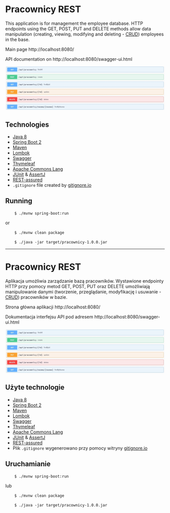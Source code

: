 # Pracownicy REST

This application is for management the employee database. HTTP endpoints using the GET, POST, PUT and DELETE methods allow data manipulation (creating, viewing, modifying and deleting - [CRUD](https://en.wikipedia.org/wiki/Create,_read,_update_and_delete))
employees in the base.

Main page http://localhost:8080/

API documentation on http://localhost:8080/swagger-ui.html

![Swagger endpoints](./images/api_m.jpg)

## Technologies

* [Java 8](https://www.java.com/)
* [Spring Boot 2](https://spring.io/)
* [Maven](https://maven.apache.org/)
* [Lombok](https://projectlombok.org/)
* [Swagger](https://swagger.io/)
* [Thymeleaf](https://www.thymeleaf.org/)
* [Apache Commons Lang](http://commons.apache.org/proper/commons-lang/)
* [JUnit](https://junit.org/junit5/) & [AssertJ](https://joel-costigliola.github.io/assertj/)
* [REST-assured](http://rest-assured.io/)
* `.gitignore` file created by [gitignore.io](https://www.gitignore.io)

## Running

```
	$ ./mvnw spring-boot:run
```

or

```
	$ ./mvnw clean package	
```

```
	$ ./java -jar target/pracownicy-1.0.0.jar	
```

***

# Pracownicy REST

Aplikacja umożliwia zarządzanie bazą pracowników. Wystawione endpointy HTTP przy pomocy metod GET, POST, PUT oraz DELETE umożliwiają manipulowanie danymi (tworzenie, przeglądanie, modyfikację i usuwanie - [CRUD](https://pl.wikipedia.org/wiki/CRUD)) 
pracowników w bazie.

Strona główna aplikacji http://localhost:8080/

Dokumentacja interfejsu API pod adresem http://localhost:8080/swagger-ui.html

![Swagger endpoints](./images/api_m.jpg)

## Użyte technologie

* [Java 8](https://www.java.com/)
* [Spring Boot 2](https://spring.io/)
* [Maven](https://maven.apache.org/)
* [Lombok](https://projectlombok.org/)
* [Swagger](https://swagger.io/)
* [Thymeleaf](https://www.thymeleaf.org/)
* [Apache Commons Lang](http://commons.apache.org/proper/commons-lang/)
* [JUnit](https://junit.org/junit5/) & [AssertJ](https://joel-costigliola.github.io/assertj/)
* [REST-assured](http://rest-assured.io/)
* Plik `.gitignore` wygenerowano przy pomocy witryny [gitignore.io](https://www.gitignore.io)

## Uruchamianie

```
	$ ./mvnw spring-boot:run
```

lub

```
	$ ./mvnw clean package	
```

```
	$ ./java -jar target/pracownicy-1.0.0.jar	
```